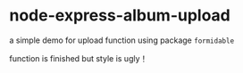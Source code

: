 # node-express-album-upload

a simple demo for upload function using package `formidable`

function is finished but style is ugly！